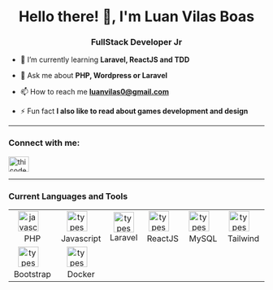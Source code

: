 <h1 align="center">Hello there! 👋, I'm Luan Vilas Boas</h1>
<h3 align="center">FullStack Developer Jr</h3>

- 🌱 I’m currently learning **Laravel, ReactJS and TDD**

- 💬 Ask me about **PHP, Wordpress or Laravel**

- 📫 How to reach me **luanvilas0@gmail.com**

- ⚡ Fun fact **I also like to read about games development and design**
<hr/>
<h3 align="left">Connect with me:</h3>
<p align="left">
<a href="https://linkedin.com/in/luanvilasboas-desenvolvedor/" target="blank"><img align="center" src="https://raw.githubusercontent.com/rahuldkjain/github-profile-readme-generator/master/src/images/icons/Social/linked-in-alt.svg" alt="thicode" height="30" width="40" /></a>

</p>
<hr/>
<h3>Current Languages and Tools</h3>
<table>
  <tbody>
    <tr>
      <td align="center">
        <img
          src="https://cdn.jsdelivr.net/npm/simple-icons@3.13.0/icons/php.svg"
          height="40"
          alt="javascript logo"
        />
        <img width="12" /><br>PHP
      </td>
      <td align="center">
        <img
          src="https://cdn.jsdelivr.net/npm/simple-icons@3.13.0/icons/javascript.svg"
          height="40"
          alt="typescript logo"
        />
        <img width="12" /><br>Javascript
        </td>
        <td align="center">
        <img
            src="https://cdn.jsdelivr.net/npm/simple-icons@3.13.0/icons/laravel.svg"
            height="40"
            alt="typescript logo"
        />
        <img width="12" /><br>Laravel
        </td>
        <td align="center">
        <img
            src="https://cdn.jsdelivr.net/npm/simple-icons@3.13.0/icons/react.svg"
            height="40"
            alt="typescript logo"
        />
        <img width="12" /> ReactJS
        </td>
        <td align="center">
        <img
            src="https://cdn.jsdelivr.net/npm/simple-icons@3.13.0/icons/mysql.svg"
            height="40"
            alt="typescript logo"
        />
        <img width="12" /> MySQL
        </td>
        <td align="center">
        <img
            src="https://cdn.jsdelivr.net/npm/simple-icons@3.13.0/icons/tailwindcss.svg"
            height="40"
            alt="typescript logo"
        />
        <img width="12" /> Tailwind
        </td>
    </tr>
    <tr>
        <td align="center">
        <img
            src="https://cdn.jsdelivr.net/npm/simple-icons@3.13.0/icons/tailwindcss.svg"
            height="40"
            alt="typescript logo"
        />
        <img width="12" /> Bootstrap
        </td>
        <td align="center">
            <img
                src="https://cdn.jsdelivr.net/npm/simple-icons@3.13.0/icons/docker.svg"
                height="40"
                alt="typescript logo"
            />
            <img width="12" /> Docker
            </td>           
    </tr>
  </tbody>
</table>
